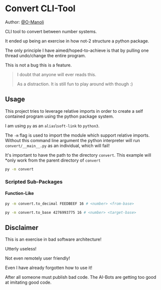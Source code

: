 # Convert CLI-Tool

Author: [@O-Manoli](https://github.com/O-Manoli)

CLI tool to convert between number systems.

It ended up being an exercise in how not-2 structure a python package.

The only principle I have aimed/hoped-to-achieve is that by pulling one thread undo/change the entire program.

This is not a bug this is a feature.

> I doubt that anyone will ever reads this.
>
> As a distraction. It is still fun to play around with though :)

## Usage

This project tries to leverage relative imports in order to create a self contained program using the python package system.

I am using `py` as an `alias`\\`soft-link` to `python3`.

The `-m` flag is used to import the module which support relative imports. Without this command line argument the python interpreter will run `convert/__main__.py` as an individual, which will fail!

It's important to have the path to the directory `convert`. This example will *only work from the parent directory of `convert`

```bash
py -m convert
```

### Scripted Sub-Packages

#### Function-Like

```bash
py -m convert.to_decimal FEEDBEEF 16 # <number> <from-base>
```

```bash
py -m convert.to_base 4276993775 16 # <number> <target-base>
```


## Disclaimer

This is an exercise in bad software architecture!

Utterly useless!

Not even remotely user friendly!

Even I have already forgotten how to use it!

After all someone must publish bad code. The AI-Bots are getting too good at imitating good code.
